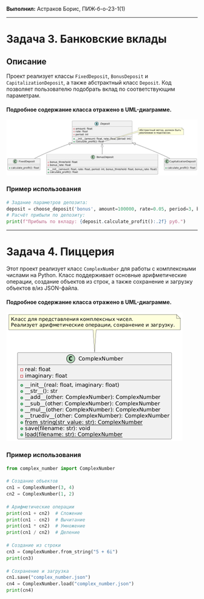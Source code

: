 **Выполнил:** Астраков Борис, ПИЖ-б-о-23-1(1)

------------------------------------------------

# Задача 3. Банковские вклады

## Описание

Проект реализует классы `FixedDeposit`, `BonusDeposit` и `CapitalizationDeposit`, а также абстрактный класс `Deposit`. Код позволяет пользователю подобрать вклад по соответствующим параметрам.

#### Подробное содержание класса отражено в UML-диаграмме.
![UML](task_3_UML.png)

### Пример использования

```python
# Задание параметров депозита:
deposit = choose_deposit('bonus', amount=100000, rate=0.05, period=3, bonus_threshold=50000, bonus_rate=0.1)
# Расчёт прибыли по депозиту:
print(f"Прибыль по вкладу: {deposit.calculate_profit():.2f} руб.")
```

-------------------------------------------------------------------------
# Задача 4. Пиццерия

Этот проект реализует класс `ComplexNumber` для работы с комплексными числами на Python. Класс поддерживает основные арифметические операции, создание объектов из строк, а также сохранение и загрузку объектов в/из JSON-файла.

#### Подробное содержание класса отражено в UML-диаграмме.
![UML](task_4_UML.png)

### Пример использования

```python
from complex_number import ComplexNumber

# Создание объектов
cn1 = ComplexNumber(3, 4)
cn2 = ComplexNumber(1, 2)

# Арифметические операции
print(cn1 + cn2)  # Сложение
print(cn1 - cn2)  # Вычитание
print(cn1 * cn2)  # Умножение
print(cn1 / cn2)  # Деление

# Создание из строки
cn3 = ComplexNumber.from_string("5 + 6i")
print(cn3)

# Сохранение и загрузка
cn1.save("complex_number.json")
cn4 = ComplexNumber.load("complex_number.json")
print(cn4)
```
